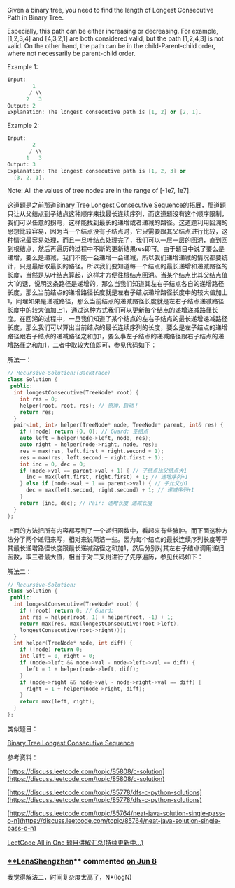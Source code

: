 Given a binary tree, you need to find the length of Longest Consecutive Path in Binary Tree.

Especially, this path can be either increasing or decreasing. For example, \[1,2,3,4\] and \[4,3,2,1\] are both considered valid, but the path \[1,2,4,3\] is not valid. On the other hand, the path can be in the child-Parent-child order, where not necessarily be parent-child order.

Example 1:

```cpp
Input:
        1
       / \\
      2   3
Output: 2
Explanation: The longest consecutive path is [1, 2] or [2, 1].
```

Example 2:

```cpp
Input:
        2
       / \\
      1   3
Output: 3
Explanation: The longest consecutive path is [1, 2, 3] or
  [3, 2, 1].
```

Note: All the values of tree nodes are in the range of \[-1e7, 1e7\].

这道题是之前那道[Binary Tree Longest Consecutive Sequence](http://www.cnblogs.com/grandyang/p/5252599.html)的拓展，那道题只让从父结点到子结点这种顺序来找最长连续序列，而这道题没有这个顺序限制，我们可以任意的拐弯，这样能找到最长的递增或者递减的路径。这道题利用回溯的思想比较容易，因为当一个结点没有子结点时，它只需要跟其父结点进行比较，这种情况最容易处理，而且一旦叶结点处理完了，我们可以一层一层的回溯，直到回到根结点，然后再遍历的过程中不断的更新结果res即可。由于题目中说了要么是递增，要么是递减，我们不能一会递增一会递减，所以我们递增递减的情况都要统计，只是最后取最长的路径。所以我们要知道每一个结点的最长递增和递减路径的长度，当然是从叶结点算起，这样才方便往根结点回溯。当某个结点比其父结点值大1的话，说明这条路径是递增的，那么当我们知道其左右子结点各自的递增路径长度，那么当前结点的递增路径长度就是左右子结点递增路径长度中的较大值加上1，同理如果是递减路径，那么当前结点的递减路径长度就是左右子结点递减路径长度中的较大值加上1，通过这种方式我们可以更新每个结点的递增递减路径长度。在回溯的过程中，一旦我们知道了某个结点的左右子结点的最长递增递减路径长度，那么我们可以算出当前结点的最长连续序列的长度，要么是左子结点的递增路径跟右子结点的递减路径之和加1，要么事左子结点的递减路径跟右子结点的递增路径之和加1，二者中取较大值即可，参见代码如下：

解法一：

```cpp
// Recursive-Solution:(Backtrace)
class Solution {
 public:
  int longestConsecutive(TreeNode* root) {
    int res = 0;
    helper(root, root, res); // 原神，启动！
    return res;
  }
  pair<int, int> helper(TreeNode* node, TreeNode* parent, int& res) {
    if (!node) return {0, 0}; // Guard: 空结点
    auto left = helper(node->left, node, res);
    auto right = helper(node->right, node, res);
    res = max(res, left.first + right.second + 1);
    res = max(res, left.second + right.first + 1);
    int inc = 0, dec = 0;
    if (node->val == parent->val + 1) { // 子结点比父结点大1
      inc = max(left.first, right.first) + 1; // 递增序列+1
    } else if (node->val + 1 == parent->val) { // 子比父小1
      dec = max(left.second, right.second) + 1; // 递减序列+1
    }
    return {inc, dec}; // Pair: 递增长度 递减长度
  }
};
```

上面的方法把所有内容都写到了一个递归函数中，看起来有些臃肿。而下面这种方法分了两个递归来写，相对来说简洁一些。因为每个结点的最长连续序列长度等于其最长递增路径长度跟最长递减路径之和加1，然后分别对其左右子结点调用递归函数，取三者最大值，相当于对二叉树进行了先序遍历，参见代码如下：

解法二：

```cpp
// Recursive-Solution:
class Solution {
 public:
  int longestConsecutive(TreeNode* root) {
    if (!root) return 0; // Guard:
    int res = helper(root, 1) + helper(root, -1) + 1;
    return max(res, max(longestConsecutive(root->left),
    longestConsecutive(root->right)));
  }
  int helper(TreeNode* node, int diff) {
    if (!node) return 0;
    int left = 0, right = 0;
    if (node->left && node->val - node->left->val == diff) {
      left = 1 + helper(node->left, diff);
    }
    if (node->right && node->val - node->right->val == diff) {
      right = 1 + helper(node->right, diff);
    }
    return max(left, right);
  }
};
```

类似题目：

[Binary Tree Longest Consecutive Sequence](http://www.cnblogs.com/grandyang/p/5252599.html)

参考资料：

[https://discuss.leetcode.com/topic/85808/c-solution](https://discuss.leetcode.com/topic/85808/c-solution)

[https://discuss.leetcode.com/topic/85778/dfs-c-python-solutions](https://discuss.leetcode.com/topic/85778/dfs-c-python-solutions)

[https://discuss.leetcode.com/topic/85764/neat-java-solution-single-pass-o-n](https://discuss.leetcode.com/topic/85764/neat-java-solution-single-pass-o-n)

[LeetCode All in One 题目讲解汇总(持续更新中...)](http://www.cnblogs.com/grandyang/p/4606334.html)

### [\*\*LenaShengzhen](https://github.com/LenaShengzhen)\*\* commented [on Jun 8](https://github.com/grandyang/leetcode/issues/549#issuecomment-856305598)

我觉得解法二，时间复杂度太高了，N\*(logN)
